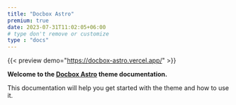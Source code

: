 ```yaml
---
title: "Docbox Astro"
premium: true
date: 2023-07-31T11:02:05+06:00 
# type don't remove or customize
type : "docs"
---
```


{{< preview demo="https://docbox-astro.vercel.app/" >}}


**Welcome to the [Docbox Astro](https://themefisher.com/products/docbox-astro/) theme documentation.**

This documentation will help you get started with the theme and how to use it. 